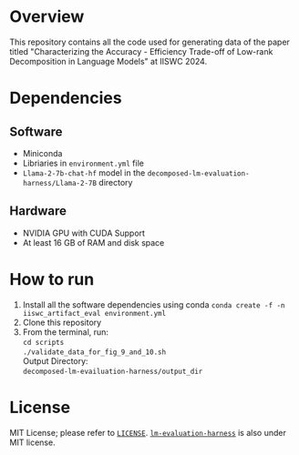 # Overview

This repository contains all the code used for generating data of the paper titled "Characterizing the Accuracy - Efficiency Trade-off of Low-rank Decomposition in Language Models" at IISWC 2024.

# Dependencies

## Software
* Miniconda
* Libriaries in `environment.yml` file
* `Llama-2-7b-chat-hf` model in the `decomposed-lm-evaluation-harness/Llama-2-7B` directory

## Hardware
* NVIDIA GPU with CUDA Support
* At least 16 GB of RAM and disk space

# How to run
1. Install all the software dependencies using conda
`conda create -f -n iiswc_artifact_eval environment.yml`
2. Clone this repository
3. From the terminal, run:   
`cd scripts`   
`./validate_data_for_fig_9_and_10.sh`   
Output Directory:    
`decomposed-lm-evailuation-harness/output_dir`

# License

MIT License; please refer to [`LICENSE`](https://github.com/UCI-ISA-Lab/Low-Rank-Decomposition-Characterization-IISWC_2024-AE/blob/main/LICENSE).
[`lm-evaluation-harness`](https://github.com/EleutherAI/lm-evaluation-harness) is also under MIT license.
